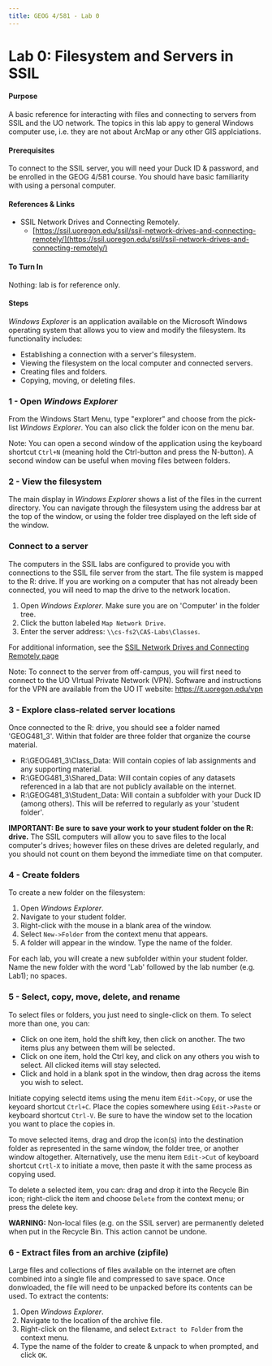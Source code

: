 ```yaml
---
title: GEOG 4/581 - Lab 0
---
```


# Lab 0: Filesystem and Servers in SSIL


#### Purpose

A basic reference for interacting with files and connecting to servers from SSIL and the UO network. The topics in this lab appy to general Windows computer use, i.e. they are not about ArcMap or any other GIS applciations.


#### Prerequisites

To connect to the SSIL server, you will need your Duck ID & password, and be enrolled in the GEOG 4/581 course. You should have basic familiarity with using a personal computer.


#### References & Links

* SSIL Network Drives and Connecting Remotely.
  - [https://ssil.uoregon.edu/ssil/ssil-network-drives-and-connecting-remotely/](https://ssil.uoregon.edu/ssil/ssil-network-drives-and-connecting-remotely/)


#### To Turn In

Nothing: lab is for reference only.


#### Steps

*Windows Explorer* is an application available on the Microsoft Windows operating system that allows you to view and modify the filesystem. Its functionality includes:

* Establishing a connection with a server's filesystem.
* Viewing the filesystem on the local computer and connected servers.
* Creating files and folders.
* Copying, moving, or deleting files.

### 1 - Open *Windows Explorer*

From the Windows Start Menu, type "explorer" and choose from the pick-list *Windows Explorer*. You can also click the folder icon on the menu bar.

Note: You can open a second window of the application using the keyboard shortcut `Ctrl+N` (meaning hold the Ctrl-button and press the N-button). A second window can be useful when moving files between folders.

### 2 - View the filesystem

The main display in *Windows Explorer* shows a list of the files in the current directory. You can navigate through the filesystem using the address bar at the top of the window, or using the folder tree displayed on the left side of the window.

### Connect to a server

The computers in the SSIL labs are configured to provide you with connections to the SSIL file server from the start. The file system is mapped to the R: drive. If you are working on a computer that has not already been connected, you will need to map the drive to the network location.

1. Open *Windows Explorer*. Make sure you are on 'Computer' in the folder tree.
2. Click the button labeled `Map Network Drive`.
3. Enter the server address: `\\cs-fs2\CAS-Labs\Classes`.

For additional information, see the [SSIL Network Drives and Connecting Remotely page](https://ssil.uoregon.edu/ssil/ssil-network-drives-and-connecting-remotely/)

Note: To connect to the server from off-campus, you will first need to connect to the UO VIrtual Private Network (VPN). Software and instructions for the VPN are available from the UO IT website: https://it.uoregon.edu/vpn

### 3 - Explore class-related server locations

Once connected to the R: drive, you should see a folder named 'GEOG481_3'. Within that folder are three folder that organize the course material.

* R:\GEOG481_3\Class_Data: Will contain copies of lab assignments and any supporting material.
* R:\GEOG481_3\Shared_Data: Will contain copies of any datasets referenced in a lab that are not publicly available on the internet.
* R:\GEOG481_3\Student_Data: Will contain a subfolder with your Duck ID (among others). This will be referred to regularly as your 'student folder'.

**IMPORTANT: Be sure to save your work to your student folder on the R: drive.** The SSIL computers will allow you to save files to the local computer's drives; however files on these drives are deleted regularly, and you should not count on them beyond the immediate time on that computer.

### 4 - Create folders

To create a new folder on the filesystem:

1. Open *Windows Explorer*.
2. Navigate to your student folder.
3. Right-click with the mouse in a blank area of the window.
4. Select `New->Folder` from the context menu that appears.
5. A folder will appear in the window. Type the name of the folder.

For each lab, you will create a new subfolder within your student folder. Name the new folder with the word 'Lab' followed by the lab number (e.g. Lab1); no spaces.

### 5 - Select, copy, move, delete, and rename

To select files or folders, you just need to single-click on them. To select more than one, you can:

* Click on one item, hold the shift key, then click on another. The two items plus any between them will be selected.
* Click on one item, hold the Ctrl key, and click on any others you wish to select. All clicked items will stay selected.
* Click and hold in a blank spot in the window, then drag across the items you wish to select.

Initiate copying selectd items using the menu item `Edit->Copy`, or use the keyoard shortcut `Ctrl+C`. Place the copies somewhere using `Edit->Paste` or keyboard shortcut `Ctrl-V`. Be sure to have the window set to the location you want to place the copies in.

To move selected items, drag and drop the icon(s) into the destination folder as represented in the same window, the folder tree, or another window altogether. Alternatively, use the menu item `Edit->Cut` of keyboard shortcut `Crtl-X` to initiate a move, then paste it with the same process as copying used.

To delete a selected item, you can: drag and drop it into the Recycle Bin icon; right-click the item and choose `Delete` from the context menu; or press the delete key.

**WARNING:** Non-local files (e.g. on the SSIL server) are permanently deleted when put in the Recycle Bin. This action cannot be undone.

### 6 - Extract files from an archive (zipfile)

Large files and collections of files available on the internet are often combined into a single file and compressed to save space. Once donwloaded, the file will need to be unpacked before its contents can be used. To extract the contents:

1. Open *Windows Explorer*.
2. Navigate to the location of the archive file.
3. Right-click on the filename, and select `Extract to Folder` from the context menu.
4. Type the name of the folder to create & unpack to when prompted, and click `OK`.
